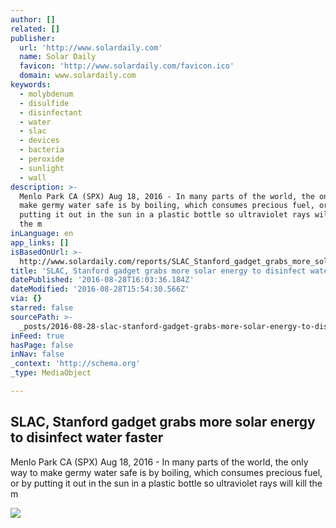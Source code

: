 ```yaml
---
author: []
related: []
publisher:
  url: 'http://www.solardaily.com'
  name: Solar Daily
  favicon: 'http://www.solardaily.com/favicon.ico'
  domain: www.solardaily.com
keywords:
  - molybdenum
  - disulfide
  - disinfectant
  - water
  - slac
  - devices
  - bacteria
  - peroxide
  - sunlight
  - wall
description: >-
  Menlo Park CA (SPX) Aug 18, 2016 - In many parts of the world, the only way to
  make germy water safe is by boiling, which consumes precious fuel, or by
  putting it out in the sun in a plastic bottle so ultraviolet rays will kill
  the m
inLanguage: en
app_links: []
isBasedOnUrl: >-
  http://www.solardaily.com/reports/SLAC_Stanford_gadget_grabs_more_solar_energy_to_disinfect_water_faster_999.html
title: 'SLAC, Stanford gadget grabs more solar energy to disinfect water faster'
datePublished: '2016-08-28T16:03:36.184Z'
dateModified: '2016-08-28T15:54:30.566Z'
via: {}
starred: false
sourcePath: >-
  _posts/2016-08-28-slac-stanford-gadget-grabs-more-solar-energy-to-disinfect-w.md
inFeed: true
hasPage: false
inNav: false
_context: 'http://schema.org'
_type: MediaObject

---
```

<article style=""><h1>SLAC, Stanford gadget grabs more solar energy to disinfect water faster</h1><p>Menlo Park CA (SPX) Aug 18, 2016 - In many parts of the world, the only way to make germy water safe is by boiling, which consumes precious fuel, or by putting it out in the sun in a plastic bottle so ultraviolet rays will kill the m</p><img src="http://www.spxdaily.com/images-lg/nanostructured-device-disinfect-water-lg.jpg" /></article>